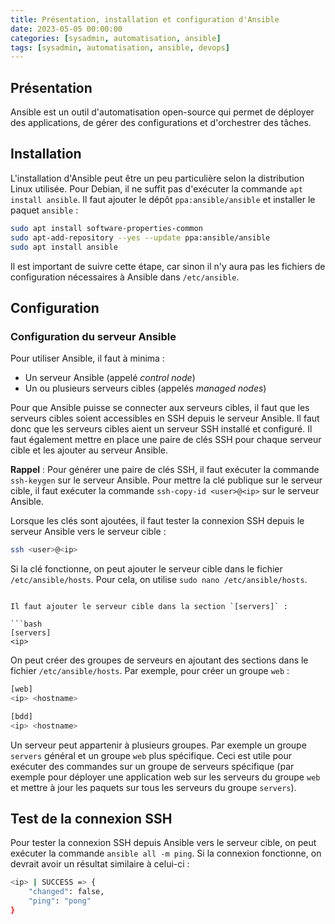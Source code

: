 ```yaml
---
title: Présentation, installation et configuration d'Ansible
date: 2023-05-05 00:00:00  
categories: [sysadmin, automatisation, ansible]
tags: [sysadmin, automatisation, ansible, devops]
---
```


## Présentation

Ansible est un outil d'automatisation open-source qui permet de déployer des applications, de gérer des configurations et d'orchestrer des tâches.

## Installation

L'installation d'Ansible peut être un peu particulière selon la distribution Linux utilisée. Pour Debian, il ne suffit pas d'exécuter la commande `apt install ansible`. Il faut ajouter le dépôt `ppa:ansible/ansible` et installer le paquet `ansible` :

```bash
sudo apt install software-properties-common
sudo apt-add-repository --yes --update ppa:ansible/ansible
sudo apt install ansible
```

Il est important de suivre cette étape, car sinon il n'y aura pas les fichiers de configuration nécessaires à Ansible dans `/etc/ansible`.

## Configuration

### Configuration du serveur Ansible

Pour utiliser Ansible, il faut à minima : 

- Un serveur Ansible (appelé *control node*)
- Un ou plusieurs serveurs cibles (appelés *managed nodes*)

Pour que Ansible puisse se connecter aux serveurs cibles, il faut que les serveurs cibles soient accessibles en SSH depuis le serveur Ansible. Il faut donc que les serveurs cibles aient un serveur SSH installé et configuré. Il faut également mettre en place une paire de clés SSH pour chaque serveur cible et les ajouter au serveur Ansible.

**Rappel** : Pour générer une paire de clés SSH, il faut exécuter la commande `ssh-keygen` sur le serveur Ansible. Pour mettre la clé publique sur le serveur cible, il faut exécuter la commande `ssh-copy-id <user>@<ip>` sur le serveur Ansible.

Lorsque les clés sont ajoutées, il faut tester la connexion SSH depuis le serveur Ansible vers le serveur cible :

```bash
ssh <user>@<ip>
```

Si la clé fonctionne, on peut ajouter le serveur cible dans le fichier `/etc/ansible/hosts`. Pour cela, on utilise `sudo nano /etc/ansible/hosts`.
```

Il faut ajouter le serveur cible dans la section `[servers]` :

```bash
[servers]
<ip>
```

On peut créer des groupes de serveurs en ajoutant des sections dans le fichier `/etc/ansible/hosts`. Par exemple, pour créer un groupe `web` :

```bash
[web]
<ip> <hostname>

[bdd]
<ip> <hostname>
```

Un serveur peut appartenir à plusieurs groupes. Par exemple un groupe `servers` général et un groupe `web` plus spécifique. Ceci est utile pour exécuter des commandes sur un groupe de serveurs spécifique (par exemple pour déployer une application web sur les serveurs du groupe `web` et mettre à jour les paquets sur tous les serveurs du groupe `servers`).

## Test de la connexion SSH

Pour tester la connexion SSH depuis Ansible vers le serveur cible, on peut exécuter la commande `ansible all -m ping`. Si la connexion fonctionne, on devrait avoir un résultat similaire à celui-ci :

```bash
<ip> | SUCCESS => {
    "changed": false,
    "ping": "pong"
}
```


